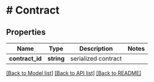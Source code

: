 # # Contract

## Properties

Name | Type | Description | Notes
------------ | ------------- | ------------- | -------------
**contract_id** | **string** | serialized contract | 

[[Back to Model list]](../../README.md#documentation-for-models) [[Back to API list]](../../README.md#documentation-for-api-endpoints) [[Back to README]](../../README.md)


